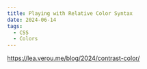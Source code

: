 ```yaml
---
title: Playing with Relative Color Syntax
date: 2024-06-14
tags:
  - CSS
  - Colors
---
```


<https://lea.verou.me/blog/2024/contrast-color/>
